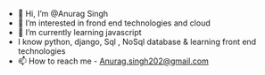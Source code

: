 - 👋 Hi, I’m @Anurag Singh
- 👀 I’m interested in frond end technologies and cloud
- 🌱 I’m currently learning javascript 
-    I know python, django, Sql , NoSql database & learning front end technologies 
- 📫 How to reach me - Anurag.singh202@gmail.com 

<!---
AnuragS202/AnuragS202 is a ✨ special ✨ repository because its `README.md` (this file) appears on your GitHub profile.
You can click the Preview link to take a look at your changes.
--->
